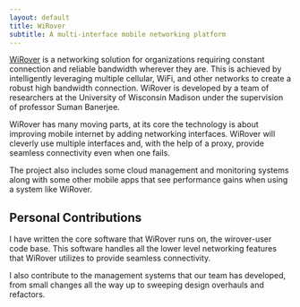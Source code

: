 ```yaml
---
layout: default
title: WiRover
subtitle: A multi-interface mobile networking platform
---
```


[WiRover](http://www.wirover.com) is a networking solution for organizations requiring constant connection and reliable bandwidth wherever they are. This is achieved by intelligently leveraging multiple cellular, WiFi, and other networks to create a robust high bandwidth connection. WiRover is developed by a team
of researchers at the University of Wisconsin Madison under the supervision of professor Suman Banerjee.

WiRover has many moving parts, at its core the technology is about improving mobile internet by adding networking interfaces. WiRover will cleverly use
multiple interfaces and, with the help of a proxy, provide seamless connectivity even when one fails.

The project also includes some cloud management and monitoring systems along with some other mobile apps that see performance gains when
using a system like WiRover.


Personal Contributions
----
I have written the core software that WiRover runs on, the wirover-user code base. This software handles all the lower level networking features that WiRover
utilizes to provide seamless connectivity.

I also contribute to the management systems that our team has developed, from small changes all the way up to sweeping design overhauls and refactors.